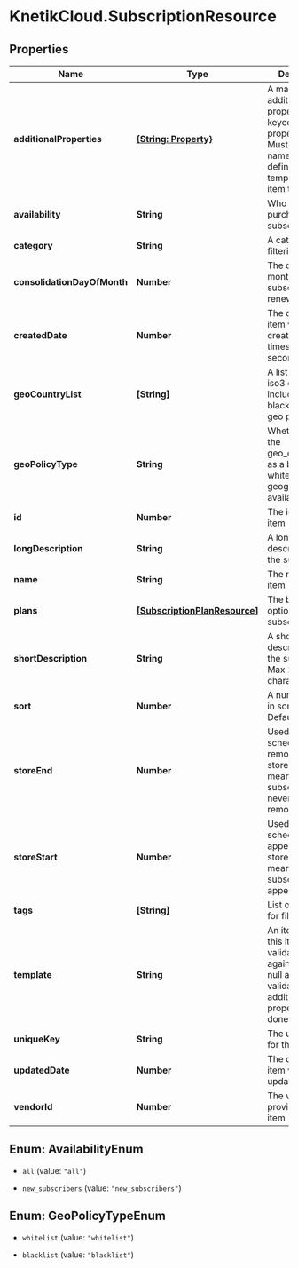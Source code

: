 # KnetikCloud.SubscriptionResource

## Properties
Name | Type | Description | Notes
------------ | ------------- | ------------- | -------------
**additionalProperties** | [**{String: Property}**](Property.md) | A map of item additional properties, keyed on the property name. Must match the names and types defined in the template for this item type. | [optional] 
**availability** | **String** | Who can purchase this subscription | [optional] 
**category** | **String** | A category for filtering items | [optional] 
**consolidationDayOfMonth** | **Number** | The day of the month 1..31 this subscription will renew | [optional] 
**createdDate** | **Number** | The date the item was created, unix timestamp in seconds | [optional] 
**geoCountryList** | **[String]** | A list of country iso3 codes to include in the blacklist/whitelist geo policy | [optional] 
**geoPolicyType** | **String** | Whether to use the geo_country_list as a black list or white list for item geographical availability | [optional] 
**id** | **Number** | The id of the item | [optional] 
**longDescription** | **String** | A long description of the subscription | [optional] 
**name** | **String** | The name of the item | 
**plans** | [**[SubscriptionPlanResource]**](SubscriptionPlanResource.md) | The billing options for this subscription | [optional] 
**shortDescription** | **String** | A short description of the subscription.  Max 255 characters | [optional] 
**sort** | **Number** | A number to use in sorting items.  Default 500 | [optional] 
**storeEnd** | **Number** | Used to schedule removal from store.  Null means the subscription will never be removed | [optional] 
**storeStart** | **Number** | Used to schedule appearance in store.  Null means the subscription will appear now | [optional] 
**tags** | **[String]** | List of tags used for filtering items | [optional] 
**template** | **String** | An item template this item is validated against. May be null and no validation of additional properties will be done. | [optional] 
**uniqueKey** | **String** | The unique key for the item | [optional] 
**updatedDate** | **Number** | The date the item was last updated | [optional] 
**vendorId** | **Number** | The vendor who provides the item | 


<a name="AvailabilityEnum"></a>
## Enum: AvailabilityEnum


* `all` (value: `"all"`)

* `new_subscribers` (value: `"new_subscribers"`)




<a name="GeoPolicyTypeEnum"></a>
## Enum: GeoPolicyTypeEnum


* `whitelist` (value: `"whitelist"`)

* `blacklist` (value: `"blacklist"`)




